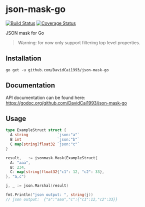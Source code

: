 # json-mask-go
[![Build Status](https://travis-ci.org/DavidCai1993/json-mask-go.svg?branch=master)](https://travis-ci.org/DavidCai1993/json-mask-go)
[![Coverage Status](https://coveralls.io/repos/github/DavidCai1993/json-mask-go/badge.svg?branch=master)](https://coveralls.io/github/DavidCai1993/json-mask-go?branch=master)

JSON mask for Go

> Warning: for now only support filtering top level properties.

## Installation

```
go get -u github.com/DavidCai1993/json-mask-go
```

## Documentation

API documentation can be found here: https://godoc.org/github.com/DavidCai1993/json-mask-go


## Usage

```go
type ExampleStruct struct {
  A string             `json:"a"`
  B int                `json:"b"`
  C map[string]float32 `json:"c"`
}

result, _ := jsonmask.Mask(ExampleStruct{
  A: "aaa",
  B: 234,
  C: map[string]float32{"c1": 12, "c2": 33},
}, "a,c")

j, _ := json.Marshal(result)

fmt.Println("json output: ", string(j))
// json output:  {"a":"aaa","c":{"c1":12,"c2":33}}
```
